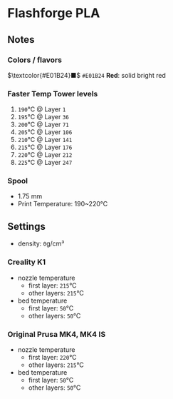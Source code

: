 # Flashforge PLA

## Notes

### Colors / flavors

$\textcolor{#E01B24}■$ `#E01B24` **Red**: solid bright red

### Faster Temp Tower levels

1. `190`°C @ Layer `1`
2. `195`°C @ Layer `36`
3. `200`°C @ Layer `71`
4. `205`°C @ Layer `106`
5. `210`°C @ Layer `141`
6. `215`°C @ Layer `176`
7. `220`°C @ Layer `212`
8. `225`°C @ Layer `247`

### Spool

- 1.75 mm
- Print Temperature: 190~220°C

## Settings

- density: `0`g/cm³

### Creality K1

- nozzle temperature
    - first layer: `215`°C
    - other layers: `215`°C
- bed temperature
    - first layer: `50`°C
    - other layers: `50`°C

### Original Prusa MK4, MK4 IS

- nozzle temperature
    - first layer: `220`°C
    - other layers: `215`°C
- bed temperature
    - first layer: `50`°C
    - other layers: `50`°C
